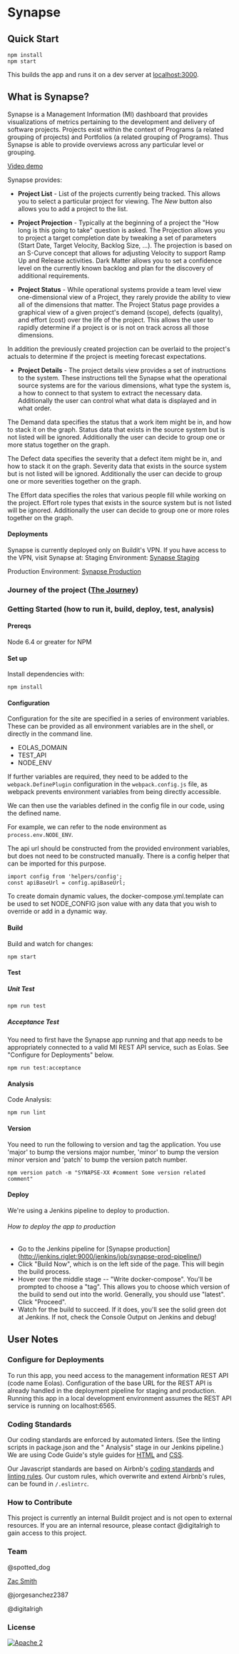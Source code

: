 # Synapse

## Quick Start
```
npm install
npm start
```
This builds the app and runs it on a dev server at [localhost:3000](http://localhost:3000/).

## What is Synapse?
Synapse is a Management Information (MI) dashboard that provides visualizations of metrics pertaining to the development and delivery of software projects. Projects exist within the context of Programs (a related grouping of projects) and Portfolios (a related grouping of Programs). Thus Synapse is able to provide overviews across any particular level or grouping.

[Video demo](https://youtu.be/jXXl9Gezxug)

Synapse provides:

- **Project List** - List of the projects currently being tracked. This allows you to select a particular project for viewing.  The *New* button also allows you to add a project to the list.

- **Project Projection** - Typically at the beginning of a project the "How long is this going to take" question is asked.  The Projection allows you to project a target completion date by tweaking a set of parameters (Start Date, Target Velocity, Backlog Size, ...).  The projection is based on an S-Curve concept that allows for adjusting Velocity to support Ramp Up and Release activities.  Dark Matter allows you to set a confidence level on the currently known backlog and plan for the discovery of additional requirements.

- **Project Status** - While operational systems provide a team level view one-dimensional view of a Project, they rarely provide the ability to view all of the dimensions that matter.  The Project Status page provides a graphical view of a given project's demand (scope), defects (quality), and effort (cost) over the life of the project.  This allows the user to rapidly determine if a project is or is not on track across all those dimensions.

In addition the previously created projection can be overlaid to the project's actuals to determine if the project is meeting forecast expectations.

- **Project Details** - The project details view provides a set of instructions to the system.  These instructions tell the Synapse what the operational source systems are for the various dimensions, what type the system is, a how to connect to that system to extract the necessary data.  Additionally the user can control what what data is displayed and in what order.

The Demand data specifies the status that a work item might be in, and how to stack it on the graph.  Status data that exists in the source system but is not listed will be ignored.  Additionally the user can decide to group one or more status together on the graph.

The Defect data specifies the severity that a defect item might be in, and how to stack it on the graph.  Severity data that exists in the source system but is not listed will be ignored.  Additionally the user can decide to group one or more severities together on the graph.

The Effort data specifies the roles that various people fill while working on the project.    Effort role types that exists in the source system but is not listed will be ignored.  Additionally the user can decide to group one or more roles together on the graph.

#### Deployments
Synapse is currently deployed only on Buildit's VPN. If you have access to the VPN, visit Synapse at:
Staging Environment: [Synapse Staging](http://synapse.staging.buildit.tools)

Production Environment: [Synapse Production](http://synapse.buildit.tools)

### Journey of the project ([The Journey](TheJourney.md))

### Getting Started (how to run it, build, deploy, test, analysis)
#### Prereqs
Node 6.4 or greater for NPM

#### Set up
Install dependencies with:
```
npm install
```

#### Configuration
Configuration for the site are specified in a series of environment variables.  These can be provided
as all environment variables are in the shell, or directly in the command line.
* EOLAS_DOMAIN
* TEST_API
* NODE_ENV

If further variables are required, they need to be added to the `webpack.DefinePlugin` configuration in
the `webpack.config.js` file, as webpack prevents environment variables from being directly accessible.

We can then use the variables defined in the config file in our code, using the defined name.

For example, we can refer to the node environment as `process.env.NODE_ENV`.

The api url should be constructed from the provided environment variables, but does not need to be
constructed manually.  There is a config helper that can be imported for this purpose.

```
import config from 'helpers/config';
const apiBaseUrl = config.apiBaseUrl;
```

To create domain dynamic values, the docker-compose.yml.template can be used to set NODE_CONFIG json value with any data that you wish to override or add in a dynamic way.

#### Build
Build and watch for changes:
```
npm start
```
#### Test
##### Unit Test
```
npm run test
```

##### Acceptance Test
You need to first have the Synapse app running and that app needs to be appropriately connected to a valid MI REST API service, such as Eolas. See "Configure for Deployments" below.
```
npm run test:acceptance
```

#### Analysis
Code Analysis:
```
npm run lint
```

#### Version
You need to run the following to version and tag the application. You use 'major' to bump the versions major number, 'minor' to bump the version minor version and 'patch' to bump the version patch number.
```
npm version patch -m "SYNAPSE-XX #comment Some version related comment"
```

#### Deploy
We're using a Jenkins pipeline to deploy to production.

###### How to deploy the app to production

- Go to the Jenkins pipeline for [Synapse production] (http://jenkins.riglet:9000/jenkins/job/synapse-prod-pipeline/)
- Click "Build Now", which is on the left side of the page. This will begin the build process.
- Hover over the middle stage -- "Write docker-compose". You'll be prompted to choose a "tag". This allows you to choose which version of the build to send out into the world. Generally, you should use "latest". Click "Proceed".
- Watch for the build to succeed. If it does, you'll see the solid green dot at Jenkins. If not, check the Console Output on Jenkins and debug!

## User Notes

### Configure for Deployments
To run this app, you need access to the management information REST API (code name Eolas). Configuration of the base URL for the REST API is already handled in the deployment pipeline for staging and production. Running this app in a local development environment assumes the REST API service is running on localhost:6565.

### Coding Standards
Our coding standards are enforced by automated linters. (See the linting scripts in package.json and the "
Analysis" stage in our Jenkins pipeline.) We are using Code Guide's style guides for [HTML](http://codeguide.co/#html) and [CSS](http://codeguide.co/#css).

Our Javascript standards are based on Airbnb's [coding standards](https://github.com/airbnb/javascript) and [linting rules](https://www.npmjs.com/package/eslint-config-airbnb). Our custom rules, which overwrite and extend Airbnb's rules, can be found in `/.eslintrc`.


### How to Contribute
This project is currently an internal Buildit project and is not open to external resources. If you are an internal resource, please contact @digitalrigh to gain access to this project.

### Team
@spotted_dog

[Zac Smith](https://github.com/BillyZac)

@jorgesanchez2387

@digitalrigh

### License
[![Apache 2](http://img.shields.io/badge/license-Apache%202-red.svg)](http://www.apache.org/licenses/LICENSE-2.0)
